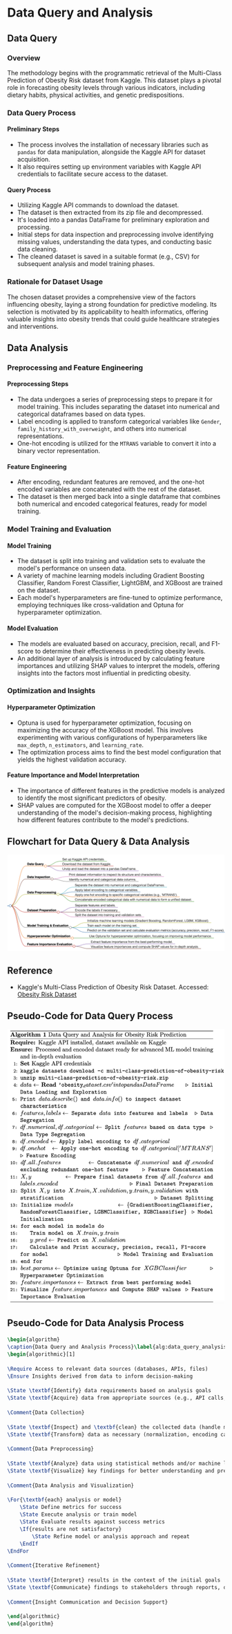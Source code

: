 # Data Query and Analysis

## Data Query

### Overview
The methodology begins with the programmatic retrieval of the Multi-Class Prediction of Obesity Risk dataset from Kaggle. This dataset plays a pivotal role in forecasting obesity levels through various indicators, including dietary habits, physical activities, and genetic predispositions.

### Data Query Process

#### Preliminary Steps
- The process involves the installation of necessary libraries such as `pandas` for data manipulation, alongside the Kaggle API for dataset acquisition.
- It also requires setting up environment variables with Kaggle API credentials to facilitate secure access to the dataset.

#### Query Process
- Utilizing Kaggle API commands to download the dataset.
- The dataset is then extracted from its zip file and decompressed.
- It's loaded into a pandas DataFrame for preliminary exploration and processing.
- Initial steps for data inspection and preprocessing involve identifying missing values, understanding the data types, and conducting basic data cleaning.
- The cleaned dataset is saved in a suitable format (e.g., CSV) for subsequent analysis and model training phases.

### Rationale for Dataset Usage
The chosen dataset provides a comprehensive view of the factors influencing obesity, laying a strong foundation for predictive modeling. Its selection is motivated by its applicability to health informatics, offering valuable insights into obesity trends that could guide healthcare strategies and interventions.

## Data Analysis

### Preprocessing and Feature Engineering

#### Preprocessing Steps
- The data undergoes a series of preprocessing steps to prepare it for model training. This includes separating the dataset into numerical and categorical dataframes based on data types.
- Label encoding is applied to transform categorical variables like `Gender`, `family_history_with_overweight`, and others into numerical representations.
- One-hot encoding is utilized for the `MTRANS` variable to convert it into a binary vector representation.

#### Feature Engineering
- After encoding, redundant features are removed, and the one-hot encoded variables are concatenated with the rest of the dataset.
- The dataset is then merged back into a single dataframe that combines both numerical and encoded categorical features, ready for model training.

### Model Training and Evaluation

#### Model Training
- The dataset is split into training and validation sets to evaluate the model's performance on unseen data.
- A variety of machine learning models including Gradient Boosting Classifier, Random Forest Classifier, LightGBM, and XGBoost are trained on the dataset.
- Each model's hyperparameters are fine-tuned to optimize performance, employing techniques like cross-validation and Optuna for hyperparameter optimization.

#### Model Evaluation
- The models are evaluated based on accuracy, precision, recall, and F1-score to determine their effectiveness in predicting obesity levels.
- An additional layer of analysis is introduced by calculating feature importances and utilizing SHAP values to interpret the models, offering insights into the factors most influential in predicting obesity.

### Optimization and Insights

#### Hyperparameter Optimization
- Optuna is used for hyperparameter optimization, focusing on maximizing the accuracy of the XGBoost model. This involves experimenting with various configurations of hyperparameters like `max_depth`, `n_estimators`, and `learning_rate`.
- The optimization process aims to find the best model configuration that yields the highest validation accuracy.

#### Feature Importance and Model Interpretation
- The importance of different features in the predictive models is analyzed to identify the most significant predictors of obesity.
- SHAP values are computed for the XGBoost model to offer a deeper understanding of the model's decision-making process, highlighting how different features contribute to the model's predictions.

## Flowchart for Data Query & Data Analysis
![Data A](Data_A.png)

## Reference
- Kaggle's Multi-Class Prediction of Obesity Risk Dataset. Accessed: [Obesity Risk Dataset](https://www.kaggle.com/competitions/playground-series-s4e2/data)

## Pseudo-Code for Data Query Process
![Code](Code.png)


## Pseudo-Code for Data Analysis Process

```latex
\begin{algorithm}
\caption{Data Query and Analysis Process}\label{alg:data_query_analysis}
\begin{algorithmic}[1]

\Require Access to relevant data sources (databases, APIs, files)
\Ensure Insights derived from data to inform decision-making

\State \textbf{Identify} data requirements based on analysis goals
\State \textbf{Acquire} data from appropriate sources (e.g., API calls, database queries, file reads)

\Comment{Data Collection}

\State \textbf{Inspect} and \textbf{clean} the collected data (handle missing values, outliers, duplicates)
\State \textbf{Transform} data as necessary (normalization, encoding categorical variables, feature engineering)

\Comment{Data Preprocessing}

\State \textbf{Analyze} data using statistical methods and/or machine learning models
\State \textbf{Visualize} key findings for better understanding and presentation

\Comment{Data Analysis and Visualization}

\For{\textbf{each} analysis or model}
    \State Define metrics for success
    \State Execute analysis or train model
    \State Evaluate results against success metrics
    \If{results are not satisfactory}
        \State Refine model or analysis approach and repeat
    \EndIf
\EndFor

\Comment{Iterative Refinement}

\State \textbf{Interpret} results in the context of the initial goals
\State \textbf{Communicate} findings to stakeholders through reports, dashboards, presentations

\Comment{Insight Communication and Decision Support}

\end{algorithmic}
\end{algorithm}

